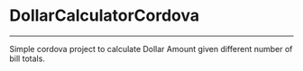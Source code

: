 # DollarCalculatorCordova
---

Simple cordova project to calculate Dollar Amount given different number of bill totals. 